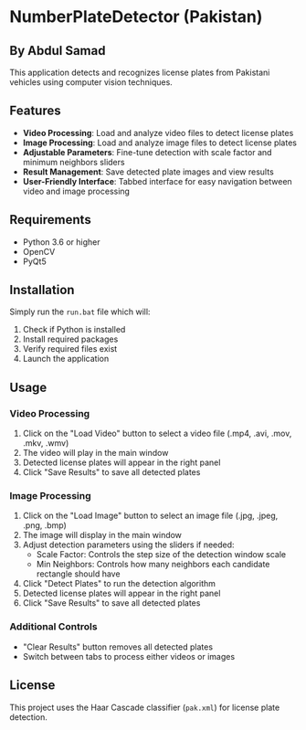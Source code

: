 # NumberPlateDetector (Pakistan)
## By Abdul Samad

This application detects and recognizes license plates from Pakistani vehicles using computer vision techniques.

## Features

- **Video Processing**: Load and analyze video files to detect license plates
- **Image Processing**: Load and analyze image files to detect license plates
- **Adjustable Parameters**: Fine-tune detection with scale factor and minimum neighbors sliders
- **Result Management**: Save detected plate images and view results
- **User-Friendly Interface**: Tabbed interface for easy navigation between video and image processing

## Requirements

- Python 3.6 or higher
- OpenCV
- PyQt5

## Installation

Simply run the `run.bat` file which will:
1. Check if Python is installed
2. Install required packages
3. Verify required files exist
4. Launch the application

## Usage

### Video Processing
1. Click on the "Load Video" button to select a video file (.mp4, .avi, .mov, .mkv, .wmv)
2. The video will play in the main window
3. Detected license plates will appear in the right panel
4. Click "Save Results" to save all detected plates

### Image Processing
1. Click on the "Load Image" button to select an image file (.jpg, .jpeg, .png, .bmp)
2. The image will display in the main window
3. Adjust detection parameters using the sliders if needed:
   - Scale Factor: Controls the step size of the detection window scale
   - Min Neighbors: Controls how many neighbors each candidate rectangle should have
4. Click "Detect Plates" to run the detection algorithm
5. Detected license plates will appear in the right panel
6. Click "Save Results" to save all detected plates

### Additional Controls
- "Clear Results" button removes all detected plates
- Switch between tabs to process either videos or images

## License

This project uses the Haar Cascade classifier (`pak.xml`) for license plate detection. 